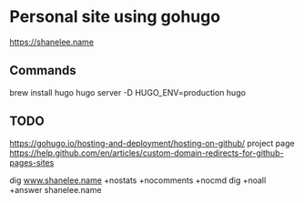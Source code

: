 # Personal site using gohugo

https://shanelee.name

## Commands

brew install hugo
hugo server -D
HUGO_ENV=production hugo

## TODO

https://gohugo.io/hosting-and-deployment/hosting-on-github/ project page
https://help.github.com/en/articles/custom-domain-redirects-for-github-pages-sites


dig www.shanelee.name +nostats +nocomments +nocmd
dig +noall +answer shanelee.name

